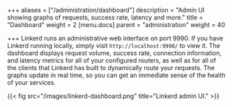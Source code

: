 +++
aliases = ["/administration/dashboard"]
description = "Admin UI showing graphs of requests, success rate, latency and more."
title = "Dashboard"
weight = 2
[menu.docs]
parent = "administration"
weight = 40

+++
Linkerd runs an administrative web interface on port 9990. If you have Linkerd
running locally, simply visit `http://localhost:9990/` to view it. The dashboard
displays request volume, success rate, connection information, and latency
metrics for all of your configured routers, as well as for all of the clients
that Linkerd has built to dynamically route your requests. The graphs update in
real time, so you can get an immediate sense of the health of your services.

{{< fig src="/images/linkerd-dashboard.png" title="Linkerd admin UI." >}}
